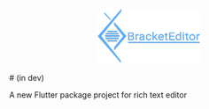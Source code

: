 <p align="center">
  <img src="https://raw.githubusercontent.com/nggepe/bracket_editor/main/docs/logo.png" height="100" alt="Bracket Editor" />
</p>
# (in dev)

A new Flutter package project for rich text editor
